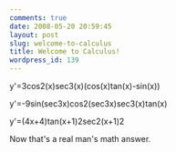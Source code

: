 ```yaml
---
comments: true
date: 2008-05-20 20:59:45
layout: post
slug: welcome-to-calculus
title: Welcome to Calculus!
wordpress_id: 139
---
```


y'=3cos2(x)sec3(x)(cos(x)tan(x)-sin(x))

y'=-9sin(sec3x)cos2(sec3x)sec3(x)tan(x)

y'=(4x+4)tan(x+1)2sec2(x+1)2

Now that's a real man's math answer.
